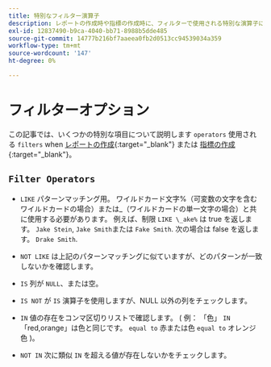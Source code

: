 ```yaml
---
title: 特別なフィルター演算子
description: レポートの作成時や指標の作成時に、フィルターで使用される特別な演算子について説明します。
exl-id: 12837490-b9ca-4040-bb71-8988b5dde485
source-git-commit: 14777b216bf7aaeea0fb2d0513cc94539034a359
workflow-type: tm+mt
source-wordcount: '147'
ht-degree: 0%

---
```


# フィルターオプション

この記事では、いくつかの特別な項目について説明します `operators` 使用される `filters` when [レポートの作成](../../tutorials/using-visual-report-builder.md){:target=&quot;_blank&quot;} または [指標の作成](../../data-user/reports/ess-manage-data-metrics.md){:target=&quot;_blank&quot;}。

## `Filter Operators`

* `LIKE` パターンマッチング用。 ワイルドカード文字%（可変数の文字を含むワイルドカードの場合）または_（ワイルドカードの単一文字の場合）と共に使用する必要があります。  例えば、制限 `LIKE \_ake%` は true を返します。 `Jake Stein`, `Jake Smith`または `Fake Smith`.  次の場合は false を返します。 `Drake Smith`.

* `NOT LIKE` は上記のパターンマッチングに似ていますが、どのパターンが一致しないかを確認します。

* `IS` 列が `NULL`、または空。

* `IS NOT` が `IS` 演算子を使用しますが、NULL 以外の列をチェックします。

* `IN` 値の存在をコンマ区切りリストで確認します。 ( 例： 「色」 `IN` 「red,orange」は色と同じです。 `equal to` 赤または色 `equal to` オレンジ色 )。

* `NOT IN` 次に類似 `IN` を超える値が存在しないかをチェックします。
